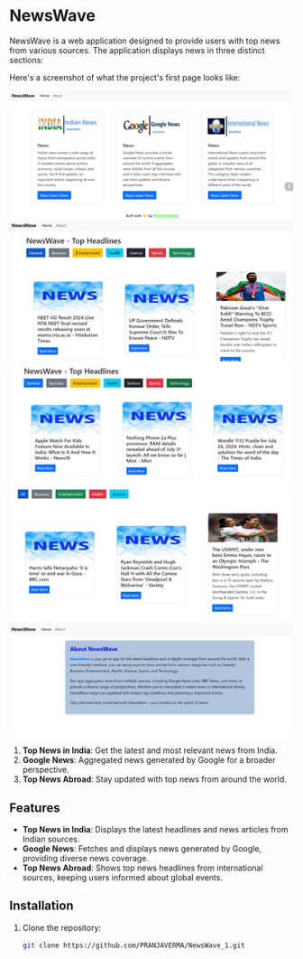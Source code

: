 # NewsWave

NewsWave is a web application designed to provide users with top news from various sources. The application displays news in three distinct sections:

Here's a screenshot of what the project's first page looks like:

<img src="https://github.com/PRANJAVERMA/NewsWave_1/blob/main/Images/NewsWave.1.png" alt="NewsWave home page" />
<img src="https://github.com/PRANJAVERMA/NewsWave_1/blob/main/Images/NewsWave.2.png" alt="Indian Live News " />
<img src="https://github.com/PRANJAVERMA/NewsWave_1/blob/main/Images/NewsWave.3.png" alt="Google Live News" />
<img src="https://github.com/PRANJAVERMA/NewsWave_1/blob/main/Images/NewsWave.4.png" alt="International live News" />
<img src="https://github.com/PRANJAVERMA/NewsWave_1/blob/main/Images/NewsWave.5.png" alt="NewsWave About page" />





1. **Top News in India**: Get the latest and most relevant news from India.
2. **Google News**: Aggregated news generated by Google for a broader perspective.
3. **Top News Abroad**: Stay updated with top news from around the world.

## Features

- **Top News in India**: Displays the latest headlines and news articles from Indian sources.
- **Google News**: Fetches and displays news generated by Google, providing diverse news coverage.
- **Top News Abroad**: Shows top news headlines from international sources, keeping users informed about global events.

## Installation

1. Clone the repository:

   ```bash
   git clone https://github.com/PRANJAVERMA/NewsWave_1.git
